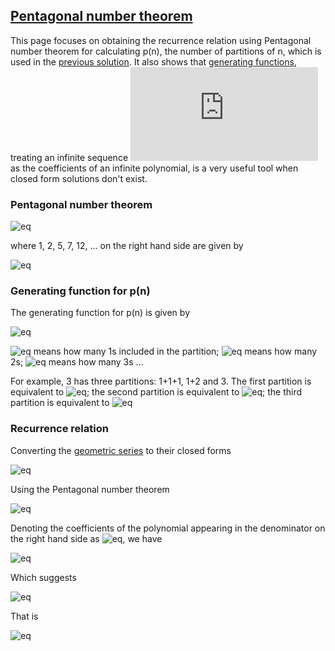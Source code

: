 ## **[Pentagonal number theorem](https://en.wikipedia.org/wiki/Pentagonal_number_theorem)**

This page focuses on obtaining the recurrence relation using Pentagonal number theorem for calculating p(n), the number of partitions of n, which is used in the [previous solution](./78.%20Coin%20partitions.md). It also shows that [generating functions](https://en.wikipedia.org/wiki/Generating_function), treating an infinite sequence ![eq](https://latex.codecogs.com/gif.latex?a_n) as the coefficients of an infinite polynomial, is a very useful tool when closed form solutions don't exist. 

### Pentagonal number theorem

![eq](https://latex.codecogs.com/gif.latex?(1-x)(1-x^2)(1-x^3)(1-x^4)&space;\cdot&space;\cdot&space;\cdot&space;=1-x-x^2&plus;x^5&plus;x^7-x^{12}-x^{15}&plus;\cdot&space;\cdot&space;\cdot)

where 1, 2, 5, 7, 12, ... on the right hand side are given by 

![eq](https://latex.codecogs.com/gif.latex?g_k=k(3k-1)/2&space;\texttt{&space;for&space;}&space;k=1,-1,2,-2,3,-3...)


### Generating function for p(n)

The generating function for p(n) is given by

![eq](https://latex.codecogs.com/gif.latex?\sum_{n=0}^{\infty}p(n)x^n=(1&plus;x&plus;x^2&plus;x^3\cdot&space;\cdot&space;\cdot&space;)(1&plus;x^2&plus;x^4&plus;x^6&plus;\cdot&space;\cdot&space;\cdot&space;)(1&plus;x^3&plus;x^6&plus;x^9&plus;\cdot&space;\cdot&space;\cdot&space;)\cdot&space;\cdot&space;\cdot)

![eq](https://latex.codecogs.com/gif.latex?(1&plus;x&plus;x^2&plus;x^3\cdot&space;\cdot&space;\cdot&space;)) means how many 1s included in the partition; ![eq](https://latex.codecogs.com/gif.latex?(1&plus;x^2&plus;x^4&plus;x^6\cdot&space;\cdot&space;\cdot&space;)) means how many 2s; ![eq](https://latex.codecogs.com/gif.latex?(1&plus;x^3&plus;x^6&plus;x^9\cdot&space;\cdot&space;\cdot&space;)) means how many 3s ...

For example, 3 has three partitions: 1+1+1, 1+2 and 3. The first partition is equivalent to ![eq](https://latex.codecogs.com/gif.latex?x^3\cdot&space;1\cdot&space;1\cdot&space;\cdot&space;\cdot); the second partition is equivalent to ![eq](https://latex.codecogs.com/gif.latex?x^1\cdot&space;x^2\cdot&space;1\cdot&space;\cdot&space;\cdot); the third partition is equivalent to ![eq](https://latex.codecogs.com/gif.latex?1\cdot&space;1\cdot&space;x^3\cdot&space;\cdot&space;\cdot)

### Recurrence relation

Converting the [geometric series](https://en.wikipedia.org/wiki/Geometric_series) to their closed forms

![eq](https://latex.codecogs.com/gif.latex?(1&plus;x&plus;x^2\cdot&space;\cdot&space;\cdot&space;)(1&plus;x^2&plus;x^4\cdot&space;\cdot&space;\cdot&space;)(1&plus;x^3&plus;x^6\cdot&space;\cdot&space;\cdot&space;)\cdot&space;\cdot&space;\cdot&space;=\frac{1}{1-x}\cdot&space;\frac{1}{1-x^2}\cdot&space;\frac{1}{1-x^3}\cdot&space;\cdot&space;\cdot)

Using the Pentagonal number theorem

![eq](https://latex.codecogs.com/gif.latex?\frac{1}{1-x}\cdot&space;\frac{1}{1-x^2}\cdot&space;\frac{1}{1-x^3}\cdot&space;\cdot&space;\cdot&space;=\frac{1}{1-x-x^2&plus;x^5&plus;x^7-x^{12}-x^{15}&plus;\cdot&space;\cdot&space;\cdot&space;})

Denoting the coefficients of the polynomial appearing in the denominator on the right hand side as ![eq](https://latex.codecogs.com/gif.latex?a^n), we have

![eq](https://latex.codecogs.com/gif.latex?\sum_{n=0}^{\infty}p(n)x^n&space;\cdot&space;\sum_{n=0}^{\infty}a_nx^n=1)

Which suggests 

![eq](https://latex.codecogs.com/gif.latex?\sum_{i=0}^{n}p(n-i)a_i=0) 

That is

![eq](https://latex.codecogs.com/gif.latex?p(n)=p(n-1)&plus;p(n-2)-p(n-5)-p(n-7)&plus;\cdot&space;\cdot&space;\cdot)






